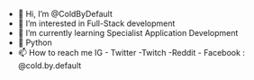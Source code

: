 - 👋 Hi, I’m @ColdByDefault
- 👀 I’m interested in Full-Stack development
- 🌱 I’m currently learning Specialist Application Development
- 💞️ Python
- 📫 How to reach me IG - Twitter -Twitch -Reddit - Facebook : @cold.by.default


